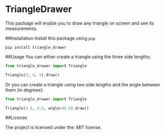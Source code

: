 # TriangleDrawer

This package will enable you to draw any triangle on screen and see its measurements.

##Installation
Install this package using `pip`
```
pip install triangle_drawer
```

##Usage
You can either create a triangle using the three side lengths:
```python
from triangle_drawer import Triangle

Triangle(3, 4, 5).draw()
```
Or you can create a triangle using two side lengths and the angle between them (in degrees):
```python
from triangle_drawer import Triangle

Triangle(3.5, 4.5, angle=45.6).draw()
```
##License

The project is licensed under the: MIT license.